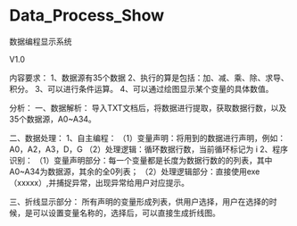 # Data_Process_Show
数据编程显示系统

V1.0

内容要求：
1、数据源有35个数据
2、执行的算是包括：加、减、乘、除、求导、积分。
3、可以进行条件运算。
4、可以通过绘图显示某个变量的具体数值。

分析：
一、数据解析：
	导入TXT文档后，将数据进行提取，获取数据行数，以及35个数据源，A0~A34。

二、数据处理：
	1、自主编程：
		（1）变量声明：将用到的数据进行声明，例如：A0，A2，A3，D，G
		（2）处理逻辑：循环数据行数，当前循环标记为 i
	2、程序识别：
		（1）变量声明部分：每一个变量都是长度为数据行数的的列表，其中A0~A34为数据源，其余的全0列表；
		（2）处理逻辑部分：直接使用exe（xxxxx）,并捕捉异常，出现异常给用户对应提示。
		
三、折线显示部分：
	所有声明的变量形成列表，供用户选择，用户在选择的时候，是可以设置变量名称的，选择后，可以直接生成折线图。



